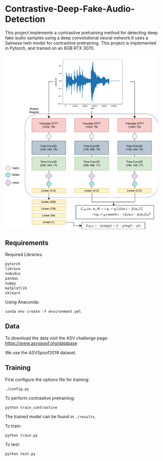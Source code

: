 # Contrastive-Deep-Fake-Audio-Detection

This project implements a contrastive pretraining method for detecting deep fake audio samples using a deep convolutional neural network.It uses a Saimese twin model for contrastive pretraining.
This project is implemented in Pytorch, and trained on an 8GB RTX 3070.

![image info](./figs/model_diagram.png)

## Requirements 
Required Libraries:
```
pytorch
librosa
nnAudio
pandas
numpy
matplotlib
sklearn
```

Using Anaconda: 
```
conda env create -f environment.yml
```

## Data
To download the data visit the ASV challenge page:
https://www.asvspoof.org/database

We use the ASVSpoof2019 dataset.
## Training

First configure the options file for training:
```
./config.py
```
To perform contrastive pretraining: 
```
python train_contrastive
```
The trained model can be found in ```./results```.

To train: 
```
python train.py
```

To test:
```
python test.py
```
